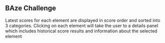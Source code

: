 ## BAze Challenge

Latest scores for each element are displayed in score order and sorted into 3 categories. Clicking on each element will take the user to a details panel which includes historical score results and information about the selected element
